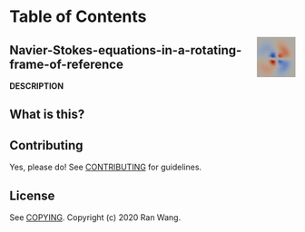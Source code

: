 # Table of Contents

<img src="images/Navier-Stokes-equations-in-a-rotating-frame-of-reference.png" align="right">

## Navier-Stokes-equations-in-a-rotating-frame-of-reference

__DESCRIPTION__

## What is this?


## Contributing

Yes, please do! See [CONTRIBUTING][] for guidelines.

## License

See [COPYING][]. Copyright (c) 2020 Ran Wang.


[CONTRIBUTING]: ./CONTRIBUTING.md
[COPYING]: ./COPYING
